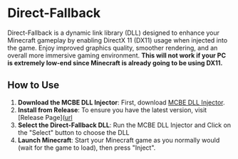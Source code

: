 # Direct-Fallback
Direct-Fallback is a dynamic link library (DLL) designed to enhance your Minecraft gameplay by enabling DirectX 11 (DX11) usage when injected into the game. Enjoy improved graphics quality, smoother rendering, and an overall more immersive gaming environment.
**This will not work if your PC is extremely low-end since Minecraft is already going to be using DX11.**

## How to Use
1. **Download the MCBE DLL Injector**: First, download [MCBE DLL Injector](https://github.com/ambiennt/MCBE-DLL-Injector).
2. **Install from Release**: To ensure you have the latest version, visit [Release Page]([url](https://github.com/WhiteOnGitHub/Direct-Fallback/releases)
3. **Select the Direct-Fallback DLL**: Run the MCBE DLL Injector and Click on the "Select" button to choose the DLL
7. **Launch Minecraft**: Start your Minecraft game as you normally would (wait for the game to load), then press "Inject".
